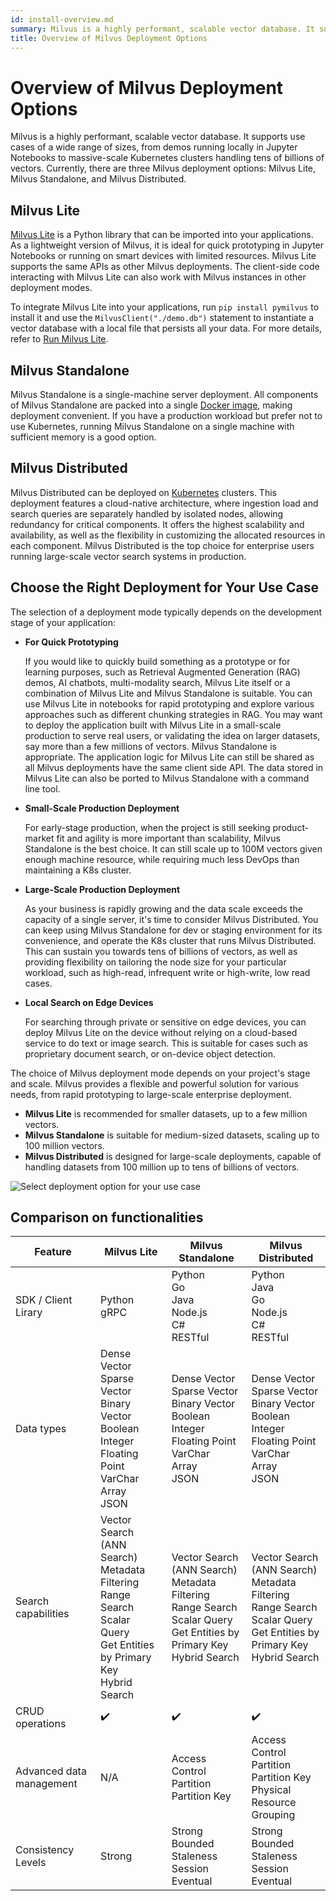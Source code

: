 ```yaml
---
id: install-overview.md
summary: Milvus is a highly performant, scalable vector database. It supports use cases of a wide range of sizes, from demos running locally in Jupyter Notebooks to massive-scale Kubernetes clusters handling tens of billions of vectors. Currently, there are three Milvus deployment options_ Milvus Lite, Milvus Standalone, and Milvus Distributed.
title: Overview of Milvus Deployment Options
---
```


# Overview of Milvus Deployment Options

Milvus is a highly performant, scalable vector database. It supports use cases of a wide range of sizes, from demos running locally in Jupyter Notebooks to massive-scale Kubernetes clusters handling tens of billions of vectors. Currently, there are three Milvus deployment options: Milvus Lite, Milvus Standalone, and Milvus Distributed.

## Milvus Lite

[Milvus Lite](https://milvus.io/docs/milvus_lite.md) is a Python library that can be imported into your applications. As a lightweight version of Milvus, it is ideal for quick prototyping in Jupyter Notebooks or running on smart devices with limited resources. Milvus Lite supports the same APIs as other Milvus deployments. The client-side code interacting with Milvus Lite can also work with Milvus instances in other deployment modes.

To integrate Milvus Lite into your applications, run `pip install pymilvus` to install it and use the `MilvusClient("./demo.db")` statement to instantiate a vector database with a local file that persists all your data. For more details, refer to [Run Milvus Lite](https://milvus.io/docs/milvus_lite.md).

## Milvus Standalone

Milvus Standalone is a single-machine server deployment. All components of Milvus Standalone are packed into a single [Docker image](https://milvus.io/docs/install_standalone-docker.md), making deployment convenient. If you have a production workload but prefer not to use Kubernetes, running Milvus Standalone on a single machine with sufficient memory is a good option.

## Milvus Distributed

Milvus Distributed can be deployed on [Kubernetes](https://milvus.io/docs/install_cluster-milvusoperator.md) clusters. This deployment features a cloud-native architecture, where ingestion load and search queries are separately handled by isolated nodes, allowing redundancy for critical components. It offers the highest scalability and availability, as well as the flexibility in customizing the allocated resources in each component. Milvus Distributed is the top choice for enterprise users running large-scale vector search systems in production.

## Choose the Right Deployment for Your Use Case

The selection of a deployment mode typically depends on the development stage of your application:

- **For Quick Prototyping**

    If you would like to quickly build something as a prototype or for learning purposes, such as Retrieval Augmented Generation (RAG) demos, AI chatbots, multi-modality search, Milvus Lite itself or a combination of Milvus Lite and Milvus Standalone is suitable. You can use Milvus Lite in notebooks for rapid prototyping and explore various approaches such as different chunking strategies in RAG. You may want to deploy the application built with Milvus Lite in a small-scale production to serve real users, or validating the idea on larger datasets, say more than a few millions of vectors. Milvus Standalone is appropriate. The application logic for Milvus Lite can still be shared as all Milvus deployments have the same client side API. The data stored in Milvus Lite can also be ported to Milvus Standalone with a command line tool.

- **Small-Scale Production Deployment**

    For early-stage production, when the project is still seeking product-market fit and agility is more important than scalability, Milvus Standalone is the best choice. It can still scale up to 100M vectors given enough machine resource, while requiring much less DevOps than maintaining a K8s cluster. 

- **Large-Scale Production Deployment**

    As your business is rapidly growing and the data scale exceeds the capacity of a single server, it's time to consider Milvus Distributed. You can keep using Milvus Standalone for dev or staging environment for its convenience, and operate the K8s cluster that runs Milvus Distributed. This can sustain you towards tens of billions of vectors, as well as providing flexibility on tailoring the node size for your particular workload, such as high-read, infrequent write or high-write, low read cases.

- **Local Search on Edge Devices**

    For searching through private or sensitive on edge devices, you can deploy Milvus Lite on the device without relying on a cloud-based service to do text or image search. This is suitable for cases such as proprietary document search, or on-device object detection.

The choice of Milvus deployment mode depends on your project's stage and scale. Milvus provides a flexible and powerful solution for various needs, from rapid prototyping to large-scale enterprise deployment.

- **Milvus Lite** is recommended for smaller datasets, up to a few million vectors.
- **Milvus Standalone** is suitable for medium-sized datasets, scaling up to 100 million vectors.
- **Milvus Distributed** is designed for large-scale deployments, capable of handling datasets from 100 million up to tens of billions of vectors.

![Select deployment option for your use case](../../../assets/select-deployment-option.png)

## Comparison on functionalities

| Feature                  | Milvus Lite                                                                                                                           | Milvus Standalone                                                                                                                     | Milvus Distributed                                                                                                                    |
|--------------------------|---------------------------------------------------------------------------------------------------------------------------------------|---------------------------------------------------------------------------------------------------------------------------------------|---------------------------------------------------------------------------------------------------------------------------------------|
| SDK / Client Lirary      | Python<br/>gRPC                                                                                                                       | Python<br/>Go<br/>Java<br/>Node.js<br/>C#<br/>RESTful                                                                                 | Python<br/>Java<br/>Go<br/>Node.js<br/>C#<br/>RESTful                                                                                 |
| Data types               | Dense Vector<br/>Sparse Vector<br/>Binary Vector<br/>Boolean<br/>Integer<br/>Floating Point<br/>VarChar<br/>Array<br/>JSON            | Dense Vector<br/>Sparse Vector<br/>Binary Vector<br/>Boolean<br/>Integer<br/>Floating Point<br/>VarChar<br/>Array<br/>JSON            | Dense Vector<br/>Sparse Vector<br/>Binary Vector<br/>Boolean<br/>Integer<br/>Floating Point<br/>VarChar<br/>Array<br/>JSON            |
| Search capabilities      | Vector Search (ANN Search)<br/>Metadata Filtering<br/>Range Search<br/>Scalar Query<br/>Get Entities by Primary Key<br/>Hybrid Search | Vector Search (ANN Search)<br/>Metadata Filtering<br/>Range Search<br/>Scalar Query<br/>Get Entities by Primary Key<br/>Hybrid Search | Vector Search (ANN Search)<br/>Metadata Filtering<br/>Range Search<br/>Scalar Query<br/>Get Entities by Primary Key<br/>Hybrid Search |
| CRUD operations          | ✔️                                                                                                                                    | ✔️                                                                                                                                    | ✔️                                                                                                                                    |
| Advanced data management | N/A                                                                                                                                   | Access Control<br/>Partition<br/>Partition Key                                                                                        | Access Control<br/>Partition<br/>Partition Key<br/>Physical Resource Grouping                                                         |
| Consistency Levels       | Strong                                                                                                                                | Strong<br/>Bounded Staleness<br/>Session<br/>Eventual                                                                                 | Strong<br/>Bounded Staleness<br/>Session<br/>Eventual                                                                                 |


